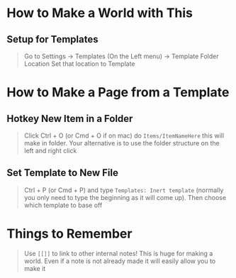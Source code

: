 # How to Make a World with This

## Setup for Templates
> Go to Settings -> Templates (On the Left menu) -> Template Folder Location
> Set that location to Template


# How to Make a Page from a Template

## Hotkey New Item in a Folder
>Click Ctrl + O (or Cmd + O if on mac) do `Items/ItemNameHere` this will make in folder. Your alternative is to use the folder structure on the left and right click

## Set Template to New File
> Ctrl + P (or Cmd + P) and type `Templates: Inert template` (normally you only need to type the beginning as it will come up). Then choose which template to base off


# Things to Remember
> Use `[[]]` to link to other internal notes! This is huge for making a world. Even if a note is not already made it will easily allow you to make it